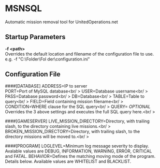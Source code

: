 MSNSQL
======

Automatic mission removal tool for UnitedOperations.net

Startup Parameters
------------

__-f \<path>__<br />
Overrides the default location and filename of the configuration file to use. <br />e.g. -f "C:\Folder\Fol der\configuration.ini"


Configuration File
------------

####[DATABASE]
ADDRESS=IP to server<br />
PORT=Port of MySQL database<br/ >
USER=Database username<br/ >
PASS=Database password<br/ >
DB=Database<br/ >
TABLE=Table to query<br/ >
FIELD=Field containing mission filename<br/ >
CONDITION=WHERE clause for the SQL query<br/ >
QUERY= _OPTIONAL_ Overrides the 3 above settings and executes the full SQL query here.<br/ >

####[GAMESERVER]
LIVE_MISSION_DIRECTORY=Directory, with trailing slash, to the directory containing live missions.<br/ >
BROKEN_MISSION_DIRECTORY=Directory, with trailing slash, to the directory missions will be moved to.<br/ >

####[PROGRAM]
LOGLEVEL=Minimum log message severity to display. Avalable values are DEBUG, INFORMATION, WARNING, ERROR, CRITICAL and FATAL.
BEHAVIOR=Defines the matching moving mode of the program. Details below. Available values are WHITELIST and BLACKLIST.
